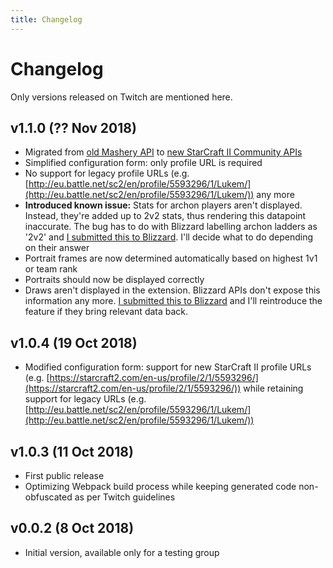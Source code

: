 ```yaml
---
title: Changelog
---
```


# Changelog

Only versions released on Twitch are mentioned here.

## v1.1.0 (?? Nov 2018)

* Migrated from [old Mashery API](https://dev.battle.net/) to [new StarCraft II Community APIs](https://develop.battle.net/documentation/api-reference/starcraft-2-community-api)
* Simplified configuration form: only profile URL is required
* No support for legacy profile URLs (e.g. [http://eu.battle.net/sc2/en/profile/5593296/1/Lukem/](http://eu.battle.net/sc2/en/profile/5593296/1/Lukem/)) any more
* **Introduced known issue:** Stats for archon players aren't displayed. Instead, they're added up to 2v2 stats, thus rendering this datapoint inaccurate. The bug has to do with Blizzard labelling archon ladders as '2v2' and [I submitted this to Blizzard](https://us.battle.net/forums/en/bnet/topic/20769759674#post-10). I'll decide what to do depending on their answer
* Portrait frames are now determined automatically based on highest 1v1 or team rank
* Portraits should now be displayed correctly
* Draws aren't displayed in the extension. Blizzard APIs don't expose this information any more. [I submitted this to Blizzard](https://us.battle.net/forums/en/bnet/topic/20769759674#post-12) and I'll reintroduce the feature if they bring relevant data back.

## v1.0.4 (19 Oct 2018)

* Modified configuration form: support for new StarCraft II profile URLs (e.g. [https://starcraft2.com/en-us/profile/2/1/5593296/](https://starcraft2.com/en-us/profile/2/1/5593296/)) while retaining support for legacy URLs (e.g. [http://eu.battle.net/sc2/en/profile/5593296/1/Lukem/](http://eu.battle.net/sc2/en/profile/5593296/1/Lukem/))

## v1.0.3 (11 Oct 2018)

* First public release
* Optimizing Webpack build process while keeping generated code non-obfuscated as per Twitch guidelines

## v0.0.2 (8 Oct 2018)

* Initial version, available only for a testing group
